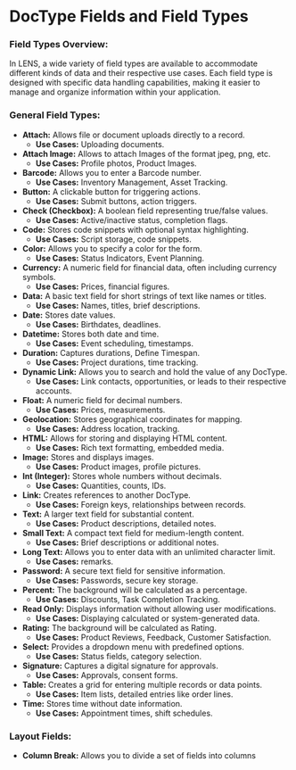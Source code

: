 # DocType Fields and Field Types

### **Field Types Overview:**

In LENS, a wide variety of field types are available to accommodate different kinds of data and their respective use cases. Each field type is designed with specific data handling capabilities, making it easier to manage and organize information within your application.

###  **General Field Types:**

- **Attach:** Allows file or document uploads directly to a record.
	- **Use Cases:** Uploading documents.
- **Attach Image:** Allows to attach Images of the format jpeg, png, etc.
	- **Use Cases:** Profile photos, Product Images.
- **Barcode:** Allows you to enter a Barcode number.
	- **Use Cases:** Inventory Management, Asset Tracking.
-   **Button:** A clickable button for triggering actions.
    -   **Use Cases:** Submit buttons, action triggers.
-   **Check (Checkbox):** A boolean field representing true/false values.
    -   **Use Cases:** Active/inactive status, completion flags.
-   **Code:** Stores code snippets with optional syntax highlighting.
    -   **Use Cases:** Script storage, code snippets.
- **Color:** Allows you to specify a color for the form.
	- **Use Cases:** Status Indicators, Event Planning.
-   **Currency:** A numeric field for financial data, often including currency symbols.
    -   **Use Cases:** Prices, financial figures.
- **Data:** A basic text field for short strings of text like names or titles.
    -   **Use Cases:** Names, titles, brief descriptions.
-   **Date:** Stores date values.
    -   **Use Cases:** Birthdates, deadlines.
-   **Datetime:** Stores both date and time.
    -   **Use Cases:** Event scheduling, timestamps.
-   **Duration:** Captures durations, Define Timespan.
    -   **Use Cases:** Project durations, time tracking.
- **Dynamic Link:** Allows you to search and hold the value of any DocType.
	- **Use Cases:** Link contacts, opportunities, or leads to their respective accounts.
-   **Float:** A numeric field for decimal numbers.
    -   **Use Cases:** Prices, measurements.
-   **Geolocation:** Stores geographical coordinates for mapping.
    -   **Use Cases:** Address location, tracking.
-   **HTML:** Allows for storing and displaying HTML content.
    -   **Use Cases:** Rich text formatting, embedded media.
-   **Image:** Stores and displays images.
    -   **Use Cases:** Product images, profile pictures.
-   **Int (Integer):** Stores whole numbers without decimals.
    -   **Use Cases:** Quantities, counts, IDs.
-   **Link:** Creates references to another DocType.
    -   **Use Cases:** Foreign keys, relationships between records.
-   **Text:** A larger text field for substantial content.
    -   **Use Cases:** Product descriptions, detailed notes.
-   **Small Text:** A compact text field for medium-length content.
    -   **Use Cases:** Brief descriptions or additional notes.
- **Long Text:** Allows you to enter data with an unlimited character limit.
	- **Use Cases:** remarks.
-   **Password:** A secure text field for sensitive information.
    -   **Use Cases:** Passwords, secure key storage.
- **Percent:** The background will be calculated as a percentage.
	- **Use Cases:** Discounts, Task Completion Tracking.
-   **Read Only:** Displays information without allowing user modifications.
    -   **Use Cases:** Displaying calculated or system-generated data.
- **Rating:** The background will be calculated as Rating.
	- **Use Cases:** Product Reviews, Feedback, Customer Satisfaction.
-   **Select:** Provides a dropdown menu with predefined options.
    -   **Use Cases:** Status fields, category selection.
-   **Signature:** Captures a digital signature for approvals.
    -   **Use Cases:** Approvals, consent forms.
-   **Table:** Creates a grid for entering multiple records or data points.
    -   **Use Cases:** Item lists, detailed entries like order lines.
-   **Time:** Stores time without date information.
    -   **Use Cases:** Appointment times, shift schedules.

### Layout Fields:

 - **Column Break:** Allows you to divide a set of fields into columns

<!--stackedit_data:
eyJoaXN0b3J5IjpbLTE4Nzg4MjgxNTIsLTEwMTYyNTg2NTMsLT
UzNzQxODQzOSwtMTA5NjA4NzA4NSw2Nzc1MTc5MzUsLTgyNzY2
OTM2NywtMTY2OTA1MzE3Nl19
-->